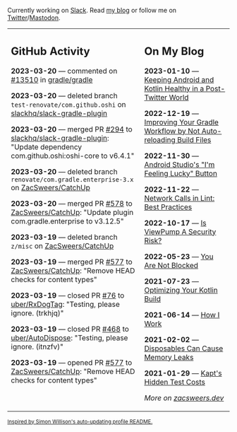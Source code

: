 Currently working on [Slack](https://slack.com/). Read [my blog](https://zacsweers.dev/) or follow me on [Twitter](https://twitter.com/ZacSweers)/[Mastodon](https://hachyderm.io/@ZacSweers).

<table><tr><td valign="top" width="60%">

## GitHub Activity
<!-- githubActivity starts -->
**2023-03-20** — commented on [#13510](https://github.com/gradle/gradle/issues/13510#issuecomment-1476689784) in [gradle/gradle](https://github.com/gradle/gradle)

**2023-03-20** — deleted branch `test-renovate/com.github.oshi` on [slackhq/slack-gradle-plugin](https://github.com/slackhq/slack-gradle-plugin)

**2023-03-20** — merged PR [#294](https://github.com/slackhq/slack-gradle-plugin/pull/294) to [slackhq/slack-gradle-plugin](https://github.com/slackhq/slack-gradle-plugin): "Update dependency com.github.oshi:oshi-core to v6.4.1"

**2023-03-20** — deleted branch `renovate/com.gradle.enterprise-3.x` on [ZacSweers/CatchUp](https://github.com/ZacSweers/CatchUp)

**2023-03-20** — merged PR [#578](https://github.com/ZacSweers/CatchUp/pull/578) to [ZacSweers/CatchUp](https://github.com/ZacSweers/CatchUp): "Update plugin com.gradle.enterprise to v3.12.5"

**2023-03-19** — deleted branch `z/misc` on [ZacSweers/CatchUp](https://github.com/ZacSweers/CatchUp)

**2023-03-19** — merged PR [#577](https://github.com/ZacSweers/CatchUp/pull/577) to [ZacSweers/CatchUp](https://github.com/ZacSweers/CatchUp): "Remove HEAD checks for content types"

**2023-03-19** — closed PR [#76](https://github.com/uber/RxDogTag/pull/76) to [uber/RxDogTag](https://github.com/uber/RxDogTag): "Testing, please ignore. (trkhjq)"

**2023-03-19** — closed PR [#468](https://github.com/uber/AutoDispose/pull/468) to [uber/AutoDispose](https://github.com/uber/AutoDispose): "Testing, please ignore. (itnzfv)"

**2023-03-19** — opened PR [#577](https://github.com/ZacSweers/CatchUp/pull/577) to [ZacSweers/CatchUp](https://github.com/ZacSweers/CatchUp): "Remove HEAD checks for content types"
<!-- githubActivity ends -->
</td><td valign="top" width="40%">

## On My Blog
<!-- blog starts -->
**2023-01-10** — [Keeping Android and Kotlin Healthy in a Post-Twitter World](https://www.zacsweers.dev/keeping-android-healthy/)

**2022-12-19** — [Improving Your Gradle Workflow by Not Auto-reloading Build Files](https://www.zacsweers.dev/improving-your-workflow-by-not-auto-reloading-build-files/)

**2022-11-30** — [Android Studio's "I'm Feeling Lucky" Button](https://www.zacsweers.dev/android-studios-im-feeling-lucky-button/)

**2022-11-22** — [Network Calls in Lint: Best Practices](https://www.zacsweers.dev/network-calls-in-lint-best-practices/)

**2022-10-17** — [Is ViewPump A Security Risk?](https://www.zacsweers.dev/is-viewpump-a-security-risk/)

**2022-05-23** — [You Are Not Blocked](https://www.zacsweers.dev/you-are-not-blocked/)

**2021-07-23** — [Optimizing Your Kotlin Build](https://www.zacsweers.dev/optimizing-your-kotlin-build/)

**2021-06-14** — [How I Work](https://www.zacsweers.dev/how-i-work/)

**2021-02-02** — [Disposables Can Cause Memory Leaks](https://www.zacsweers.dev/disposables-can-cause-memory-leaks/)

**2021-01-29** — [Kapt's Hidden Test Costs](https://www.zacsweers.dev/kapts-hidden-test-costs/)
<!-- blog ends -->
_More on [zacsweers.dev](https://zacsweers.dev/)_
</td></tr></table>

<sub><a href="https://simonwillison.net/2020/Jul/10/self-updating-profile-readme/">Inspired by Simon Willison's auto-updating profile README.</a></sub>